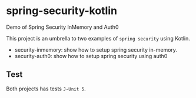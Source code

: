 # spring-security-kotlin
Demo of Spring Security InMemory and Auth0

This project is an umbrella to two examples of `spring security` using Kotlin. 

* security-inmemory: show how to setup spring security in-memory.
* security-auth0: show how to setup spring security using auth0

## Test

Both projects has tests `J-Unit 5`.
